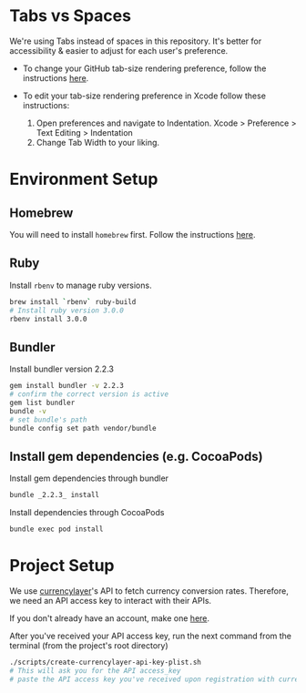 # Tabs vs Spaces
We're using Tabs instead of spaces in this repository.
It's better for accessibility & easier to adjust for each user's preference.

* To change your GitHub tab-size rendering preference, follow the instructions [here](https://docs.github.com/en/account-and-profile/setting-up-and-managing-your-github-user-account/managing-user-account-settings/managing-your-tab-size-rendering-preference).

* To edit your tab-size rendering preference in Xcode follow these instructions:
    1. Open preferences and navigate to Indentation.
Xcode > Preference > Text Editing > Indentation
    2. Change Tab Width to your liking.

# Environment Setup

## Homebrew
You will need to install `homebrew` first.
Follow the instructions [here](https://brew.sh).

## Ruby
Install `rbenv` to manage ruby versions.
```zsh
brew install `rbenv` ruby-build
# Install ruby version 3.0.0
rbenv install 3.0.0
```

## Bundler
Install bundler version 2.2.3
```zsh
gem install bundler -v 2.2.3
# confirm the correct version is active
gem list bundler
bundle -v
# set bundle's path
bundle config set path vendor/bundle
```

## Install gem dependencies (e.g. CocoaPods)
Install gem dependencies through bundler
```zsh
bundle _2.2.3_ install
```

Install dependencies through CocoaPods
```zsh
bundle exec pod install
```

# Project Setup
We use [currencylayer](https://currencylayer.com/documentation)'s API to fetch currency conversion rates.
Therefore, we need an API access key to interact with their APIs.

If you don't already have an account, make one [here](https://currencylayer.com/product).

After you've received your API access key, run the next command from the terminal (from the project's root directory)
```sh
./scripts/create-currencylayer-api-key-plist.sh
# This will ask you for the API access_key
# paste the API access key you've received upon registration with currencylayer.
```
